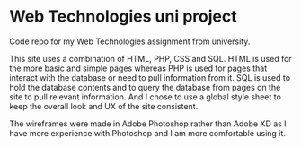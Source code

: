 # Web Technologies uni project
 Code repo for my Web Technologies assignment from university.

 This site uses a combination of HTML, PHP, CSS and SQL. HTML is used for the more basic and simple pages whereas PHP is used for pages that interact with the database or need to pull information from it.
 SQL is used to hold the database contents and to query the database from pages on the site to pull relevant information. And I chose to use a global style sheet to keep the overall look and UX of the site consistent.

 The wireframes were made in Adobe Photoshop rather than Adobe XD as I have more experience with Photoshop and I am more comfortable using it.
